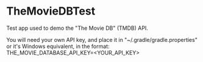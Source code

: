 # TheMovieDBTest

Test app used to demo the "The Movie DB" (TMDB) API.

You will need your own API key, and place it in "~/.gradle/gradle.properties" or it's Windows equivalent, in the format:<br />
THE_MOVIE_DATABASE_API_KEY=<YOUR_API_KEY>

